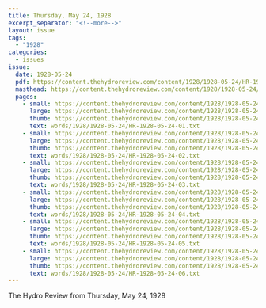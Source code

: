 ```yaml
---
title: Thursday, May 24, 1928
excerpt_separator: "<!--more-->"
layout: issue
tags:
  - "1928"
categories:
  - issues
issue:
  date: 1928-05-24
  pdf: https://content.thehydroreview.com/content/1928/1928-05-24/HR-1928-05-24.pdf
  masthead: https://content.thehydroreview.com/content/1928/1928-05-24/masthead/HR-1928-05-24.jpg
  pages:
    - small: https://content.thehydroreview.com/content/1928/1928-05-24/small/HR-1928-05-24-01.jpg
      large: https://content.thehydroreview.com/content/1928/1928-05-24/large/HR-1928-05-24-01.jpg
      thumb: https://content.thehydroreview.com/content/1928/1928-05-24/thumbnails/HR-1928-05-24-01.jpg
      text: words/1928/1928-05-24/HR-1928-05-24-01.txt
    - small: https://content.thehydroreview.com/content/1928/1928-05-24/small/HR-1928-05-24-02.jpg
      large: https://content.thehydroreview.com/content/1928/1928-05-24/large/HR-1928-05-24-02.jpg
      thumb: https://content.thehydroreview.com/content/1928/1928-05-24/thumbnails/HR-1928-05-24-02.jpg
      text: words/1928/1928-05-24/HR-1928-05-24-02.txt
    - small: https://content.thehydroreview.com/content/1928/1928-05-24/small/HR-1928-05-24-03.jpg
      large: https://content.thehydroreview.com/content/1928/1928-05-24/large/HR-1928-05-24-03.jpg
      thumb: https://content.thehydroreview.com/content/1928/1928-05-24/thumbnails/HR-1928-05-24-03.jpg
      text: words/1928/1928-05-24/HR-1928-05-24-03.txt
    - small: https://content.thehydroreview.com/content/1928/1928-05-24/small/HR-1928-05-24-04.jpg
      large: https://content.thehydroreview.com/content/1928/1928-05-24/large/HR-1928-05-24-04.jpg
      thumb: https://content.thehydroreview.com/content/1928/1928-05-24/thumbnails/HR-1928-05-24-04.jpg
      text: words/1928/1928-05-24/HR-1928-05-24-04.txt
    - small: https://content.thehydroreview.com/content/1928/1928-05-24/small/HR-1928-05-24-05.jpg
      large: https://content.thehydroreview.com/content/1928/1928-05-24/large/HR-1928-05-24-05.jpg
      thumb: https://content.thehydroreview.com/content/1928/1928-05-24/thumbnails/HR-1928-05-24-05.jpg
      text: words/1928/1928-05-24/HR-1928-05-24-05.txt
    - small: https://content.thehydroreview.com/content/1928/1928-05-24/small/HR-1928-05-24-06.jpg
      large: https://content.thehydroreview.com/content/1928/1928-05-24/large/HR-1928-05-24-06.jpg
      thumb: https://content.thehydroreview.com/content/1928/1928-05-24/thumbnails/HR-1928-05-24-06.jpg
      text: words/1928/1928-05-24/HR-1928-05-24-06.txt
---
```


The Hydro Review from Thursday, May 24, 1928

<!--more-->

